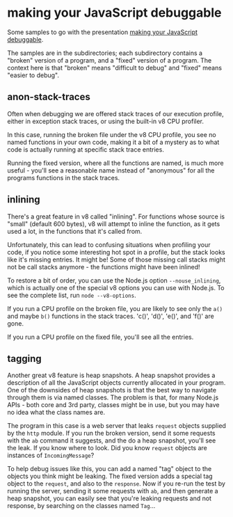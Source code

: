 making your JavaScript debuggable
================================================================================

Some samples to go with the presentation [making your JavaScript debuggable][1].

The samples are in the subdirectories; each subdirectory contains a "broken"
version of a program, and a "fixed" version of a program.  The context here is
that "broken" means "difficult to debug" and "fixed" means "easier to debug".


anon-stack-traces
--------------------------------------------------------------------------------

Often when debugging we are offered stack traces of our execution profile,
either in exception stack traces, or using the built-in v8 CPU profiler.

In this case, running the broken file under the v8 CPU profile, you see no named
functions in your own code, making it a bit of a mystery as to what code is
actually running at specific stack trace entries.

Running the fixed version, where all the functions are named, is much more
useful - you'll see a reasonable name instead of "anonymous" for all the
programs functions in the stack traces.


inlining
--------------------------------------------------------------------------------

There's a great feature in v8 called "inlining".  For functions whose source is
"small" (default 600 bytes), v8 will attempt to inline the function, as it gets
used a lot, in the functions that it's called from.  

Unfortunately, this can lead to confusing situations when profiling your code,
if you notice some interesting hot spot in a profile, but the stack looks like
it's missing entries.  It might be!  Some of those missing call stacks might not
be call stacks anymore - the functions might have been inlined!

To restore a bit of order, you can use the Node.js option `--nouse_inlining`,
which is actually one of the special v8 options you can use with Node.js.  To
see the complete list, run `node --v8-options`.

If you run a CPU profile on the broken file, you are likely to see only the `a()`
and maybe `b()` functions in the stack traces.  'c()', 'd()', 'e()', and 'f()'
are gone.

If you run a CPU profile on the fixed file, you'll see all the entries.


tagging
--------------------------------------------------------------------------------

Another great v8 feature is heap snapshots.  A heap snapshot provides a
description of all the JavaScript objects currently allocated in your program.
One of the downsides of heap snapshots is that the best way to navigate through
them is via named classes.  The problem is that, for many Node.js APIs - both
core and 3rd party, classes might be in use, but you may have no idea what
the class names are.

The program in this case is a web server that leaks `request` objects supplied
by the `http` module.  If you run the broken version, send it some requests
with the `ab` command it suggests, and the do a heap snapshot, you'll see
the leak.  If you know where to look.  Did you know `request` objects are
instances of `IncomingMessage`?

To help debug issues like this, you can add a named "tag" object to the
objects you think might be leaking.  The fixed version adds a special tag
object to the `request`, and also to the `response`.  Now if you re-run
the test by running the server, sending it some requests with `ab`, and
then generate a heap snapshot, you can easily see that you're leaking
requests and not response, by searching on the classes named `Tag`...



[1]: http://pmuellr.github.io/slides/2015/11-debuggable-javascript/index.html

